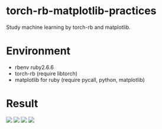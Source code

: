 # torch-rb-matplotlib-practices
Study machine learning by torch-rb and matplotlib.
# Environment
- rbenv ruby2.6.6
- torch-rb (require libtorch)
- matplotlib for ruby (require pycall, python, matplotlib)
# Result
![](https://gitee.com/weiligit/codes/3moug12cqkdwyiprejbv897/raw?blob_name=Figure_1.png)
![](https://gitee.com/weiligit/codes/16al2zvpdir3o8ksjgymb97/raw?blob_name=Figure_2.png)
![](https://gitee.com/weiligit/codes/tjvk7mr2fnx01wgbeqyza88/raw?blob_name=Figure_3.png)
![](https://gitee.com/weiligit/codes/t2v4k9ezbrhx8jfd5ni6p20/raw?blob_name=Figure_4.png)
